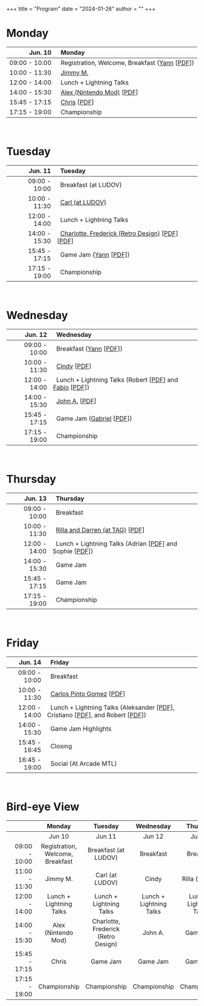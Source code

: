 +++
title = "Program"
date = "2024-01-26"
author = ""
+++

# Monday

| Jun. 10 | &nbsp; Monday |
|---:|:---|
| 09:00 - 10:00 | &nbsp; Registration, Welcome, Breakfast ([Yann](/organisers/) [[PDF](/Presentations/240610a%20-%20Welcome.pdf)]) |
| 10:00 - 11:30 | &nbsp; [Jimmy M.](/details/) |
| 12:00 - 14:00 | &nbsp; Lunch + Lightning Talks |
| 14:00 - 15:30 | &nbsp; [Alex (Nintendo Mod)](/details/) [[PDF](/Presentations/240610c%20-%20Alex%20-%20Handheld%20Homebrew.pdf)] |
| 15:45 - 17:15 | &nbsp; [Chris](/details/) [[PDF](/Presentations/240610b%20-%20Chris%20-%20Before%20there%20were%20any%20Video%20Games.pdf)] |
| 17:15 - 19:00 | &nbsp; Championship |

<br/>

# Tuesday

| Jun. 11 | &nbsp; Tuesday |
|---:|:---|
| 09:00 - 10:00 | &nbsp; Breakfast (at LUDOV) |
| 10:00 - 11:30 | &nbsp; [Carl (at LUDOV)](/details/) |
| 12:00 - 14:00 | &nbsp; Lunch + Lightning Talks |
| 14:00 - 15:30 | &nbsp; [Charlotte, Frederick (Retro Design)](/details/) [[PDF](/Presentations/240611c%20-%20Charlotte%20-%20Low-tech%20by%20Design_%20Using%20Retro%20Tools%20for%20Green%20Game%20Dev.pdf)] [[PDF](/Presentations/240611b%20-%20Frédérick%20-%20Haunted%20Vertices%20and%20Low%20Poly%20Frights.pdf)] |
| 15:45 - 17:15 | &nbsp; Game Jam ([Yann](/organisers/) [[PDF](/Presentations/240611d%20-%20Yann%20-%20Retro%20Development_%20Alternatives%20and%20Constraints.pdf)]) |
| 17:15 - 19:00 | &nbsp; Championship |

<br/>

# Wednesday

| Jun. 12 | &nbsp; Wednesday |
|---:|:---|
| 09:00 - 10:00 | &nbsp; Breakfast ([Yann](/organisers/) [[PDF](/Presentations/240612a%20-%20Announcements.pdf)]) |
| 10:00 - 11:30 | &nbsp; [Cindy](/details/) [[PDF](/Presentations/240612b%20-%20Cindy%20-%20Jordan%20Mechner’s%20Canabalt.pdf)] |
| 12:00 - 14:00 | &nbsp; Lunch + Lightning Talks (Robert [[PDF](/Presentations/240612c%20-%20Robert%20-%20Computers%20and%20Games%20in%201980s%20GDR.pdf)] and [Fabio](/organisers/) [[PDF](/Presentations/240612d%20-%20Fabio%20-%20Challenges%20and%20Opportunities%20on%20Software%20Engineering%20for%20Computer%20Games.pdf)]) |
| 14:00 - 15:30 | &nbsp; [John A.](/details/) [[PDF](/Presentations/240612e%20-%20John%20-%20Archaeogaming%20-%20Computer%20Science%20Meets%20Archaeology.pdf)] |
| 15:45 - 17:15 | &nbsp; Game Jam ([Gabriel](/organisers/) [[PDF](/Presentations/240612f%20-%20Gabriel%20-%20How%20to%20make%20a%20piano%20in%20AMOS%20Basic%20(when%20you%20don't%20know%20AMOS%20Basic).pdf)]) |
| 17:15 - 19:00 | &nbsp; Championship |

<br/>

# Thursday

| Jun. 13 | &nbsp; Thursday |
|---:|:---|
| 09:00 - 10:00 | &nbsp; Breakfast |
| 10:00 - 11:30 | &nbsp; [Rilla and Darren (at TAG)](/details) [[PDF](/Presentations/240613a%20-%20Rilla%20and%20Darren%20-%20The%20Knot%20-%20Situating%20Old%20Games%20(Research).pdf)] |
| 12:00 - 14:00 | &nbsp; Lunch + Lightning Talks (Adrian [[PDF](/Presentations/240613b%20-%20Adrian%20-%20Tracing%20Programming%20Practices%20in%20the%201980ies.pdf)] and Sophie [[PDF](/Presentations/240613c%20-%20Sophie%20B%C3%A9melmans%20-%20Understanding%20Hardware%20Challenges%20and%20Intricacies%20of%20Creating%20(Games)%20with%20Smaky.pdf)]) |
| 14:00 - 15:30 | &nbsp; Game Jam |
| 15:45 - 17:15 | &nbsp; Game Jam |
| 17:15 - 19:00 | &nbsp; Championship |

<br/>

# Friday

| Jun. 14 | &nbsp; Friday |
|---:|:---|
| 09:00 - 10:00 | &nbsp; Breakfast |
| 10:00 - 11:30 | &nbsp; [Carlos Pinto Gomez](/details/) [[PDF](/Presentations/240614a%20-%20Carlos%20-%20From%20Code%20Lines%20to%20Creative%20Leaps_%20The%20Evolution%20of%20Game%20Development.pdf)] |
| 12:00 - 14:00 | &nbsp; Lunch + Lightning Talks (Aleksander [[PDF](/Presentations/240614b%20-%20Aleksander%20-%20Narrative%20History%20I%20-%20Japanese%20and%20Western%20Roleplaying%20Games.pdf)], Cristiano [[PDF](/Presentations/240614c%20-%20Cristiano%20-%20Creativity%20Beyond%20Functionality%20-%20An%20Observational%20Study%20of%20Easter%20Eggs%20in%20Video%20Games.pdf)], and Robert [[PDF](/Presentations/240614d%20-%20Robert%20-%20Pinball!%20Physical%20Performance%20Play%20Machine%20between%20Skill%20and%20(a%20bit%20of)%20Luck.pdf)]) |
| 14:00 - 15:30 | &nbsp; Game Jam Highlights |
| 15:45 - 16:45 | &nbsp; Closing |
| 16:45 - 19:00 | &nbsp; Social (At Arcade MTL) |

<br/>

# Bird-eye View

| &nbsp;&nbsp;&nbsp;&nbsp;&nbsp;&nbsp;&nbsp;&nbsp;&nbsp;&nbsp;&nbsp;&nbsp;&nbsp;&nbsp; | Monday | Tuesday | Wednesday | Thursday | Friday |
|---:|:---:|:---:|:---:|:---:|:---:|
|  | Jun 10 | Jun 11 | Jun 12 | Jun 13 | Jun 14 |
| 09:00 - 10:00 | Registration, Welcome, Breakfast | Breakfast (at LUDOV) | Breakfast | Breakfast | Breakfast |
| 11:00 - 11:30 | Jimmy M. | Carl (at LUDOV) | Cindy | Rilla (at TAG) | Carlos Pinto Gomez |
| 12:00 - 14:00 | Lunch + Lightning Talks | Lunch + Lightning Talks | Lunch + Lightning Talks | Lunch + Lightning Talks | Lunch + Lightning Talks |
| 14:00 - 15:30 | Alex (Nintendo Mod) | Charlotte, Frederick (Retro Design) | John A. | Game Jam | Game Jam Highlights |
| 15:45 - 17:15 | Chris | Game Jam | Game Jam | Game Jam | Closing |
| 17:15 - 19:00 | Championship | Championship | Championship | Championship | Social (at Arcade MTL) |
